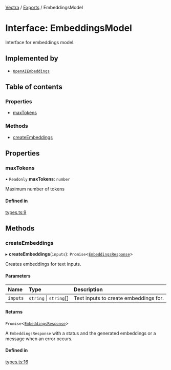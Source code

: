 [Vectra](../README.md) / [Exports](../modules.md) / EmbeddingsModel

# Interface: EmbeddingsModel

Interface for embeddings model.

## Implemented by

- [`OpenAIEmbeddings`](../classes/OpenAIEmbeddings.md)

## Table of contents

### Properties

- [maxTokens](EmbeddingsModel.md#maxtokens)

### Methods

- [createEmbeddings](EmbeddingsModel.md#createembeddings)

## Properties

### maxTokens

• `Readonly` **maxTokens**: `number`

Maximum number of tokens

#### Defined in

[types.ts:9](https://github.com/bartonmalow/vectra/blob/418123d/src/types.ts#L9)

## Methods

### createEmbeddings

▸ **createEmbeddings**(`inputs`): `Promise`\<[`EmbeddingsResponse`](EmbeddingsResponse.md)\>

Creates embeddings for text inputs.

#### Parameters

| Name | Type | Description |
| :------ | :------ | :------ |
| `inputs` | `string` \| `string`[] | Text inputs to create embeddings for. |

#### Returns

`Promise`\<[`EmbeddingsResponse`](EmbeddingsResponse.md)\>

A `EmbeddingsResponse` with a status and the generated embeddings or a message when an error occurs.

#### Defined in

[types.ts:16](https://github.com/bartonmalow/vectra/blob/418123d/src/types.ts#L16)
